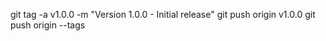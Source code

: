 git tag -a v1.0.0 -m "Version 1.0.0 - Initial release"
git push origin v1.0.0
git push origin --tags
